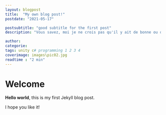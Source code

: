 ```yaml
---
layout: blogpost
title:  "My own blog post!"
postdate: "2021-05-17"

postsubtitle: "good subtitle for the first post"
description: "Vous savez, moi je ne crois pas qu'il y ait de bonne ou de mauvaise situation. Moi, si je devais résumer ma vie aujourd'hui avec vous, je dirais que c'est d'abord des rencontres. Des gens qui m'ont tendu la main, peut-être à un moment où je ne pouvais pas, où j'étais seul chez moi. Et c'est assez curieux de se dire que les hasards, les rencontres forgent une destinée..."

author:
categorie:
tags: unity c# programming 1 2 3 4
coverimage: images\pic02.jpg
readtime : "2 min"
---
```


# Welcome

**Hello world**, this is my first Jekyll blog post.

I hope you like it!